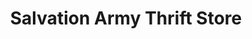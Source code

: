 ---
title: "Salvation Army Thrift Store"
url: /minneapolis/salvation-army-thrift-store/
shop: charity
---